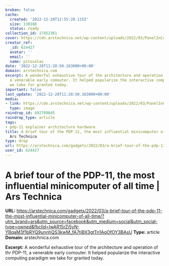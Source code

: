 ```yaml
---
broken: false
cache:
  created: '2022-12-28T12:55:29.115Z'
  size: 130108
  status: ready
collection_id: 17452361
cover: https://cdn.arstechnica.net/wp-content/uploads/2022/03/PanelInCase_Side-760x380.jpg
creator_ref:
  _id: 624427
  avatar: ''
  email: ''
  name: pitosalas
date: '2022-12-28T11:28:50.163000+00:00'
domain: arstechnica.com
excerpt: A wonderful exhaustive tour of the architecture and operation of thr PDP-11,
  a venerable early comouter. It helped popularize the interactive computing paradigm
  we take for granted today.
important: false
last_update: '2022-12-28T11:28:50.163000+00:00'
media:
- link: https://cdn.arstechnica.net/wp-content/uploads/2022/03/PanelInCase_Side-760x380.jpg
  type: image
raindrop_id: 492709845
raindrop_type: article
tags:
- pdp-11 explainer architecture hardware
title: A brief tour of the PDP-11, the most influential minicomputer of all time |
  Ars Technica
type: drop
url: https://arstechnica.com/gadgets/2022/03/a-brief-tour-of-the-pdp-11-the-most-influential-minicomputer-of-all-time/?utm_brand=ars&utm_source=facebook&utm_medium=social&utm_social-type=owned&fbclid=IwAR15rZj5yN-YBqaM3f1bRYQ9unnhQS3kwM_fA7tjBX3gtTn1AqOfOY3BAsU
user_id: 624427
---
```


# A brief tour of the PDP-11, the most influential minicomputer of all time | Ars Technica

**URL:** https://arstechnica.com/gadgets/2022/03/a-brief-tour-of-the-pdp-11-the-most-influential-minicomputer-of-all-time/?utm_brand=ars&utm_source=facebook&utm_medium=social&utm_social-type=owned&fbclid=IwAR15rZj5yN-YBqaM3f1bRYQ9unnhQS3kwM_fA7tjBX3gtTn1AqOfOY3BAsU
**Type:** article
**Domain:** arstechnica.com

**Excerpt:** A wonderful exhaustive tour of the architecture and operation of thr PDP-11, a venerable early comouter. It helped popularize the interactive computing paradigm we take for granted today.
